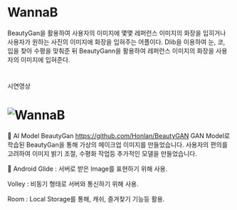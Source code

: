 # WannaB
BeautyGan을 활용하여 사용자의 이미지에 몇몇 레퍼런스 이미지의 화장을 입히거나 사용자가 원하는 사진의 이미지에 화장을 입혀주는 어플이다. Dlib을 이용하여 눈, 코, 입을 찾아 수평을 맞춰준 뒤 BeautyGann을 활용하여 레퍼런스 이미지의 화장을 사용자의 이미지에 입혀준다.
# 

시연영상
# ![WannaB](https://user-images.githubusercontent.com/59594036/137256111-1676fe07-9849-46d0-848d-546f2bdb952d.gif)



📜 AI Model
BeautyGan
https://github.com/Honlan/BeautyGAN
GAN Model로 학습된 BeautyGan을 통해 가상의 메이크업 이미지를 만들었습니다. 사용자의 편의를 고려하여 이미지 밝기 조절, 수평화 작업등 추가적인 모델을 만들었습니다.

📱 Android
Glide : 서버로 받은 Image를 표현하기 위해 사용.

Volley : 비동기 형태로 서버와 통신하기 위해 사용.

Room : Local Storage를 통해, 캐쉬, 즐겨찾기 기능등 활용.
